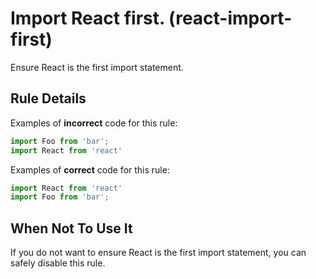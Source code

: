 # Import React first. (react-import-first)

Ensure React is the first import statement.

## Rule Details

Examples of **incorrect** code for this rule:


```js
import Foo from 'bar';
import React from 'react'
```

Examples of **correct** code for this rule:

```js
import React from 'react'
import Foo from 'bar';
```

## When Not To Use It

If you do not want to ensure React is the first import statement, you can safely disable this rule.
